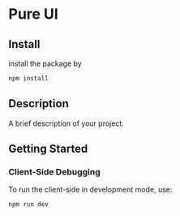 # Pure UI

## Install
install the  package by
```bash
npm install
```

## Description
A brief description of your project.

## Getting Started

### Client-Side Debugging
To run the client-side in development mode, use:
```bash
npm run dev
```